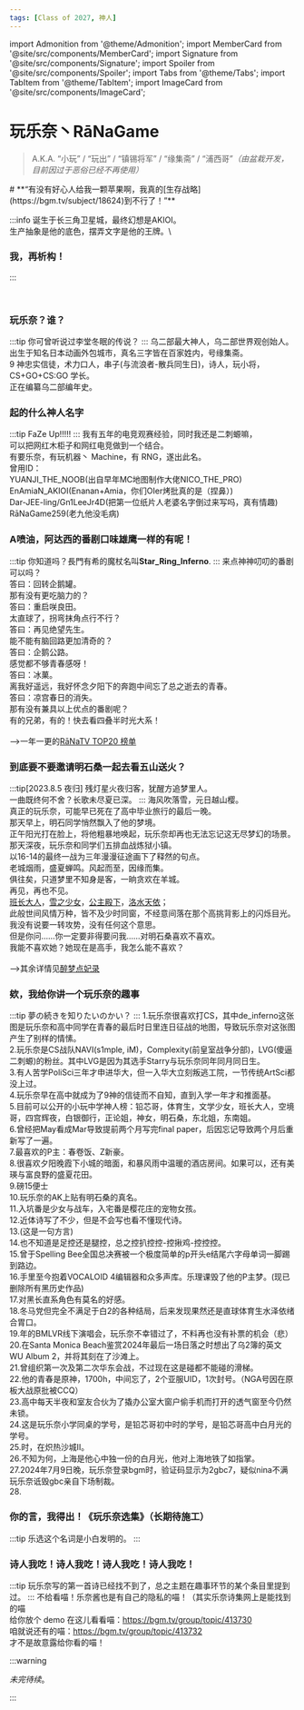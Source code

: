 ```yaml
---
tags: [Class of 2027, 神人]
---
```


import Admonition from '@theme/Admonition';
import MemberCard from '@site/src/components/MemberCard';
import Signature from '@site/src/components/Signature';
import Spoiler from '@site/src/components/Spoiler';
import Tabs from '@theme/Tabs';
import TabItem from '@theme/TabItem';
import ImageCard from '@site/src/components/ImageCard';

# 玩乐奈丶RāNaGame

> A.K.A. “小玩” / “玩出” / “镇锡将军” / “缘集斋” / “浦西哥”_（由<Spoiler>盆栽</Spoiler>开发，目前因过于恶俗已经不再使用）_

<Admonition type="warning" icon="🍎" title="进条目啥都别说，先一起喊：">
# **“有没有好心人给我一颗苹果啊，我真的[生存战略](https://bgm.tv/subject/18624)到不行了！”**
</Admonition>

:::info
诞生于长三角卫星城，最终幻想是AKIOI。\
生产抽象是他的底色，摆弄文字是他的王牌。\
### 我，再析构！
:::

<MemberCard
  name="玩乐奈丶RāNaGame"
  subtitle="词条主角"
  avatar="https://lain.bgm.tv/pic/user/c/000/76/99/769910.jpg"
  link="https://bgm.tv/user/darjeeling39_ak"
/>

<br />

### 玩乐奈？谁？
:::tip 
你可曾听说过李堂冬眠的传说？
:::
乌二部最大神人，乌二部世界观创始人。\
出生于知名日本动画外包城市，真名三字皆在百家姓内，号缘集斋。\
9 神忠实信徒，术力口人，串子(与流浪者-散兵同生日)，诗人，玩小将，CS+GO+CS:GO 学长。\
正在编纂乌二部编年史。

### 起的什么神人名字
:::tip 
FaZe Up!!!!!
:::
我有五年的电竞观赛经验，同时我还是二刺螈嘛，\
可以把网红木柜子和网红电竞做到一个结合。\
有要乐奈，有玩机器丶 Machine，有 RNG，遂出此名。\
曾用ID：\
YUANJI_THE_NOOB(出自早年MC地图制作大佬NICO_THE_PRO)\
EnAmiaN_AKIOI(Enanan+Amia，你们OIer烤批真的是（捏鼻）)\
Dar-JEE-ling/Gn1LeeJr4D(把第一位纸片人老婆名字倒过来写吗，真有情趣)\
RāNaGame259(老九他没毛病)

### A喷油，阿达西的番剧口味雄鹰一样的有呢！
:::tip 
你知道吗？長門有希的魔杖名叫**Star_Ring_Inferno**.
:::
来点神神叨叨的番剧可以吗？\
答曰：回转企鹅罐。\
那有没有更吃脑力的？\
答曰：重启咲良田。\
太直球了，拐弯抹角点行不行？\
答曰：再见绝望先生。\
能不能有脑回路更加清奇的？\
答曰：企鹅公路。\
感觉都不够青春感呀！\
答曰：冰菓。\
离我好遥远，我好怀念夕阳下的奔跑中间忘了总之逝去的青春。\
答曰：凉宫春日的消失。\
那有没有兼具以上优点的番剧呢？\
有的兄弟，有的！快去看四叠半时光大系！\
\
-->一年一更的[RāNaTV TOP20 榜单](https://bgm.tv/index/61383)

### 到底要不要邀请明石桑一起去看五山送火？
:::tip[2023.8.5  夜归]
残灯星火夜归客，犹醒方追梦里人。\
一曲既终何不舍？长歌未尽夏已深。
:::
海风吹落雪，元日越山樱。\
真正的玩乐奈，可能早已死在了高中毕业旅行的最后一晚。\
那天早上，明石同学悄然飘入了他的梦境。\
正午阳光打在脸上，将他粗暴地唤起，玩乐奈却再也无法忘记这无尽梦幻的场景。\
那天深夜，玩乐奈和同学们五排血战炼狱小镇。\
以16-14的最终一战为三年漫漫征途画下了释然的句点。\
老城烟雨，盛夏蝉鸣。风起而至，因缘而集。\
俱往矣，只道梦里不知身是客，一晌贪欢在羊城。\
再见，再也不见。\
[班长大人](https://bgm.tv/character/46582)，[雪之少女](https://bgm.tv/character/49)，[公主殿下](https://bgm.tv/character/10452)，[洛水天依](https://bgm.tv/character/15209)；\
此般世间风情万种，皆不及少时同窗，不经意间落在那个高挑背影上的闪烁目光。\
我没有说要一转攻势，没有任何这个意思。\
但是你问……你一定要非得要问我……对明石桑喜欢不喜欢。\
我能不喜欢她？她现在是高手，我怎么能不喜欢？\
\
-->其余详情见[醉梦点妃录](https://bgm.tv/index/64721)

### 欸，我给你讲一个玩乐奈的趣事
:::tip 
夢の続きを知りたいのかい？
:::
1.玩乐奈很喜欢打CS，其中de_inferno这张图是玩乐奈和高中同学在青春的最后时日里连日征战的地图，导致玩乐奈对这张图产生了别样的情愫。\
2.玩乐奈是CS战队NAVI(s1mple, iM)，Complexity(前皇室战争分部)，LVG(傻逼二刺螈)的粉丝。其中LVG是因为其选手Starry与玩乐奈同年同月同日生。\
3.有人苦学PoliSci三年才申进华大，但一入华大立刻叛逃工院，一节传统ArtSci都没上过。\
4.玩乐奈早在高中就成为了9神的信徒而不自知，直到入学一年才和推面基。\
5.目前可以公开的小玩中学神人榜：铅芯哥，体育生，文学少女，班长大人，空境哥，四宫辉夜，白银御行，正论姐，神女，明石桑，东北姐，东南姐。\
6.曾经把May看成Mar导致提前两个月写完final paper，后因忘记导致两个月后重新写了一遍。\
7.最喜欢的P主：春卷饭、Z新豪。\
8.很喜欢夕阳晚霞下小城的暗面，和暴风雨中温暖的酒店房间。如果可以，还有美瑛与富良野的盛夏花田。\
9.磅15便士\
10.玩乐奈的AK上贴有明石桑的真名。\
11.入坑番是少女与战车，入宅番是樱花庄的宠物女孩。\
12.近体诗写了不少，但是不会写也看不懂现代诗。\
13.(这是一句方言)\
14.也不知道是足控还是腿控，总之控扒控控-控揪鸡-控控控。\
15.曾于Spelling Bee全国总决赛被一个极度简单的p开头e结尾六字母单词一脚踢到路边。\
16.手里至今抱着VOCALOID 4编辑器和众多声库。乐理课毁了他的P主梦。(现已删除所有黑历史作品)\
17.对黑长直系角色有莫名的好感。\
18.冬马党但完全不满足于白2的各种结局，后来发现果然还是直球体育生水泽依绪合胃口。\
19.年的BMLVR线下演唱会，玩乐奈不幸错过了，不料再也没有补票的机会（悲）\
20.在Santa Monica Beach鉴赏2024年最后一场日落之时想出了乌2簿的英文WU Album 2，并将其刻在了沙滩上。\
21.曾组织第一次及第二次华东会战，不过现在这是碰都不能碰的滑梯。\
22.他的青春是原神，1700h，中间忘了，2个亚服UID，1次封号。（NGA号因在原板大战原批被CCQ）\
23.高中每天半夜和室友合伙为了撬办公室大窗户偷手机而打开的透气窗至今仍然未锁。\
24.这是玩乐奈小学同桌的学号，是铅芯哥初中时的学号，是铅芯哥高中白月光的学号。\
25.时，在炽热沙城II。\
26.不知为何，上海是他心中独一份的白月光，他对上海地铁了如指掌。\
27.2024年7月9日晚，玩乐奈登录bgm时，验证码显示为2gbc7，疑似nina不满玩乐奈诋毁gbc亲自下场制裁。\
28.

### 你的言，我得出！《玩乐奈选集》（长期待施工）
:::tip 
乐选这个名词是小白发明的。
:::

### 诗人我吃！诗人我吃！诗人我吃！诗人我吃！
:::tip 
玩乐奈写的第一首诗已经找不到了，总之主题在趣事环节的某个条目里提到过。
:::
不给看喵！乐奈酱也是有自己的隐私的喵！（其实乐奈诗集网上是能找到的喵\
给你放个 demo 在这儿看看喵：https://bgm.tv/group/topic/413730 \
咱就说还有的喵：https://bgm.tv/group/topic/413732 \
才不是故意露给你看的喵！

:::warning

_未完待续_。

:::
